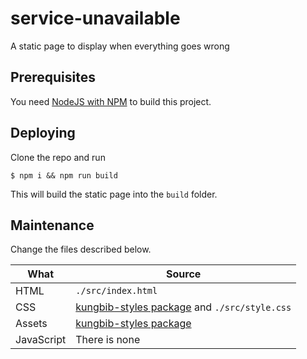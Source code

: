 # service-unavailable
A static page to display when everything goes wrong

## Prerequisites

You need [NodeJS with NPM](https://nodejs.org/) to build this project.

## Deploying

Clone the repo and run

    $ npm i && npm run build

This will build the static page into the ``build`` folder.

## Maintenance

Change the files described below.

| What        | Source           |
| ------------- |-------------|
| HTML      | ``./src/index.html`` |
| CSS      | [kungbib-styles package](https://www.npmjs.com/package/kungbib-styles) and ``./src/style.css``      |
| Assets      | [kungbib-styles package](https://www.npmjs.com/package/kungbib-styles) |
| JavaScript      | There is none      |